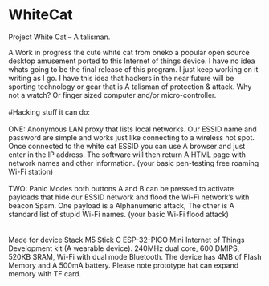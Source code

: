# WhiteCat  <br/> 
Project White Cat – A talisman. 

A Work in progress the cute white cat from oneko a popular open source desktop amusement ported to this Internet of things device. I have no idea whats going to be the final release of this program. I just keep working on it writing as I go. I have this idea that hackers in the near future will be sporting technology or gear that is A talisman of protection & attack. Why not a watch? Or finger sized computer and/or micro-controller. <br/>
<br/>
#Hacking stuff it can do:  
<br/> 
ONE: Anonymous LAN proxy that lists local networks. Our ESSID name and password are simple and works just like connecting to a wireless hot spot. Once connected to the white cat ESSID you can use A browser and just enter in the IP address. The software will then return A HTML page with network names and other information. (your basic pen-testing free roaming Wi-Fi station) <br />
<br/>
TWO: Panic Modes both buttons A and B can be pressed to activate payloads that hide our ESSID network and flood the Wi-Fi network’s with beacon Spam. One payload is a Alphanumeric attack, The other is A standard list of stupid Wi-Fi names.  (your basic Wi-Fi flood attack) <br/> 
<br/>
<br/> Made for device Stack M5 Stick C ESP-32-PICO Mini Internet of Things Development kit (A wearable device). 240MHz dual core, 600 DMIPS, 520KB SRAM, Wi-Fi with dual mode Bluetooth. The device has 4MB of Flash Memory and A 500mA battery. Please note prototype hat can expand memory with TF card. <br/>
<br/>
